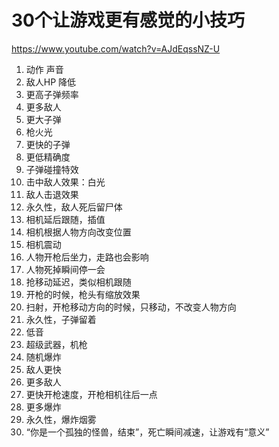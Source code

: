 # 30个让游戏更有感觉的小技巧

https://www.youtube.com/watch?v=AJdEqssNZ-U



1. 动作 声音
2. 敌人HP 降低
3. 更高子弹频率
4. 更多敌人
5. 更大子弹
6. 枪火光
7. 更快的子弹
8. 更低精确度
9. 子弹碰撞特效
10. 击中敌人效果：白光
11. 敌人击退效果
12. 永久性，敌人死后留尸体
13. 相机延后跟随，插值
14. 相机根据人物方向改变位置
15. 相机震动
16. 人物开枪后坐力，走路也会影响
17. 人物死掉瞬间停一会
18. 抢移动延迟，类似相机跟随
19. 开枪的时候，枪头有缩放效果
20. 扫射，开枪移动方向的时候，只移动，不改变人物方向
21. 永久性，子弹留着
22. 低音
23. 超级武器，机枪
24. 随机爆炸
25. 敌人更快
26. 更多敌人
27. 更快开枪速度，开枪相机往后一点
28. 更多爆炸
29. 永久性，爆炸烟雾
30. “你是一个孤独的怪兽，结束”，死亡瞬间减速，让游戏有“意义”